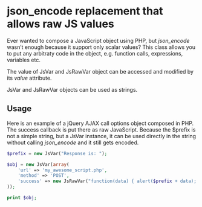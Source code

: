 # json_encode replacement that allows raw JS values #

Ever wanted to compose a JavaScript object using PHP, but _json_encode_ wasn’t enough because it support only scalar values? This class allows you to put any arbitraty code in the object, e.g. function calls, expressions, variables etc.

The value of JsVar and JsRawVar object can be accessed and modified by its _value_ attribute.

JsVar and JsRawVar objects can be used as strings.

## Usage ##

Here is an example of a jQuery AJAX call options object composed in PHP. The
success callback is put there as raw JavaScript. Because the $prefix is not a
simple string, but a JsVar instance, it can be used directly in the string
without calling _json_encode_ and it still gets encoded.

```php
$prefix = new JsVar("Response is: ");

$obj = new JsVar(array(
	'url' => 'my_awesome_script.php',
	'method' => 'POST',
	'success' => new JsRawVar("function(data) { alert($prefix + data); }")
));

print $obj;
```